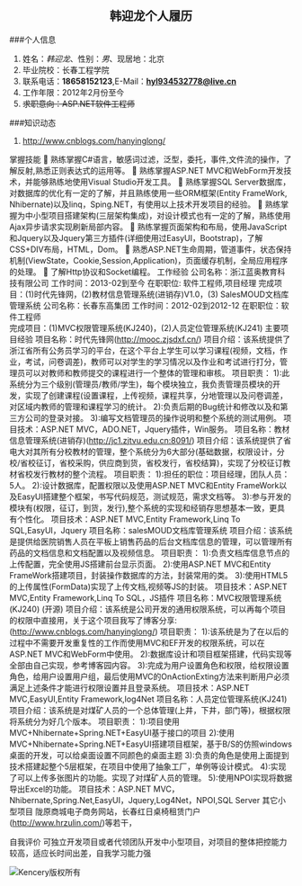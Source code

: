 ﻿<h2 align = "center">韩迎龙个人履历</h2>

###个人信息
1. 姓名：*韩迎龙*、性别：*男*、现居地：北京
2. 毕业院校：长春工程学院
3. 联系电话：**18658152123**,E-Mail：**hyl934532778@live.cn**
4. 工作年限：2012年2月份至今
5. ~~求职意向：ASP.NET软件工程师~~	 

###知识动态
1.  http://www.cnblogs.com/hanyinglong/ 

掌握技能		熟练掌握C#语言，敏感词过滤，泛型，委托，事件,文件流的操作，了解反射,熟悉正则表达式的运用等。
	熟练掌握ASP.NET MVC和WebForm开发技术，并能够熟练地使用Visual Studio开发工具。
	熟练掌握SQL Server数据库，对数据库的优化有一定的了解，并且熟练使用一些ORM框架(Entity FrameWork, Nhibernate)以及linq，Sping.NET，有使用以上技术开发项目的经验。
	熟练掌握为中小型项目搭建架构(三层架构集成)，对设计模式也有一定的了解，熟练使用Ajax异步请求实现刷新局部内容。
	熟练掌握页面架构和布局，使用JavaScript和Jquery以及Jquery第三方插件(详细使用过EasyUI，Bootstrap)，了解CSS+DIV布局，HTML，Dom。
	熟悉ASP.NET生命周期，管道事件，状态保持机制(ViewState，Cookie,Session,Application)，页面缓存机制，全局应用程序的处理。
	了解Http协议和Socket编程。
工作经验	公司名称：浙江蓝奥教育科技有限公司
工作时间：2013-02到至今
在职职位: 软件工程师,项目经理
完成项目：(1)时代先锋网，(2)教材信息管理系统(进销存)V1.0，(3) SalesMOUD文档库管理系统
	公司名称：长春东高集团
工作时间：2012-02到2012-12
在职职位：软件工程师   
完成项目：(1)MVC权限管理系统(KJ240)，(2)人员定位管理系统(KJ241)
主要项目经验	项目名称：时代先锋网(http://mooc.zjsdxf.cn/)
项目介绍：该系统提供了浙江省所有公务员学习的平台，在这个平台上学生可以学习课程(视频，文档，作业，考试，问卷调差)，教师可以对学生的学习情况以及作业和考试进行打分，管理员可以对教师和教师提交的课程进行一个整体的管理和审核。
项目职责：
1):此系统分为三个级别(管理员/教师/学生)，每个模块独立，我负责管理员模块的开发，实现了创建课程(设置课程，上传视频，课程共享，分地管理以及问卷调差，对区域内教师的管理和课程学习的统计。
2):负责后期的Bug统计和修改以及和第三方公司的登录对接。
3):编写文档管理员的操作说明和整个系统的测试用例。
项目技术：ASP.NET MVC，ADO.NET，Jquery插件，Win服务。
	项目名称：教材信息管理系统(进销存)(http://jc1.zjtvu.edu.cn:8091/)
项目介绍：该系统提供了省电大对其所有分校教材的管理，整个系统分为6大部分(基础数据，权限设计，分校/省校征订，省校采购，供应商到货，省校发行，省校结算)，实现了分校征订教材省校发行教材的整个流程。
项目职责：
1):担任的职位：项目经理，团队人员：5人。
2):设计数据库，配置权限以及使用ASP.NET MVC和Entity FrameWork以及EasyUI搭建整个框架，书写代码规范，测试规范，需求文档等。
3):参与开发的模块有(权限，征订，到货，发行),整个系统的实现和经销存思想基本一致，更具有个性化。
项目技术：ASP.NET MVC,Entity Framework,Linq To SQL,EasyUI，Jquery
	项目名称：salesMOUD文档库管理系统
项目介绍：该系统是提供给医院销售人员在平板上销售药品的后台文档库信息的管理，可以管理所有药品的文档信息和文档配置以及视频信息。
项目职责：
1):负责文档库信息节点的上传配置，完全使用JS搭建前台显示页面。
2):使用ASP.NET MVC和Entity FrameWork搭建项目，封装操作数据库的方法，封装常用的类。
3):使用HTML5的上传属性(FormData)实现了上传文档,视频等JS的封装。 
项目技术：ASP.NET MVC,Entity Framework,Linq To SQL，JS插件
	项目名称：MVC权限管理系统(KJ240) (开源)
项目介绍：该系统是公司开发的通用权限系统，可以再每个项目的权限中直接用，关于这个项目我写了博客分享:(http://www.cnblogs.com/hanyinglong/)
项目职责：
1):该系统是为了在以后的过程中不需要开发重复性的工作而使用MVC和EF开发的权限系统，可以在ASP.NET MVC和WebForm中使用。
2):数据库设计和项目框架搭建，代码实现等全部由自己实现，参考博客园内容。
3):完成为用户设置角色和权限，给权限设置角色，给用户设置用户组，最后使用MVC的OnActionExting方法来判断用户必须满足上述条件才能进行权限设置并且登录系统。
项目技术：ASP.NET MVC,EasyUI,Entity Framework,log4Net
	项目名称：人员定位管理系统(KJ241)
项目介绍：该系统是对煤矿人员的一个总体管理(上井，下井，部门等)，根据权限将系统分为好几个版本。
项目职责：
1):项目使用MVC+Nhibernate+Spring.NET+EasyUI基于接口的项目
2):使用MVC+Nhibernate+Spring.NET+EasyUI搭建项目框架，基于B/S的仿照windows桌面的开发，可以给桌面设置不同颜色的桌面主题
3):负责的角色是使用上面提到技术搭建起整个5层框架，在项目中使用了抽象工厂，单例等设计模式。
4):实现了可以上传多张图片的功能。实现了对煤矿人员的管理。
5):使用NPOI实现将数据导出Excel的功能。
项目技术：ASP.NET MVC，Nhibernate,Spring.Net,EasyUI，Jquery,Log4Net，NPOI,SQL Server
其它小型项目	陇原商城电子商务网站，长春红日桌椅租赁门户(http://www.hrzulin.com/)等若干，

自我评价 	可独立开发项目或者代领团队开发中小型项目，对项目的整体把控能力较高，适应长时间出差，自我学习能力强

![Kencery版权所有](http://pic.cnblogs.com/avatar/a359161.png?id=01220003)